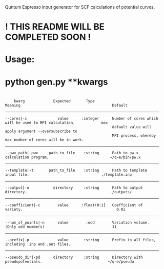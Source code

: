 Quntum Espresso input generator for SCF calculations of potential curves. 
# ! THIS README WILL BE COMPLETED SOON !
#
# Usage: 
#    python gen.py **kwargs
#
 

        kwarg             Expected       Type                       Meaning                                          Default
-----------------------------------------------------------------------------------------------------------------------------------
    --cores|-c              value      :integer      Number of cores which will be used to MPI calculation,            max  
                                                     default value will apply argument --oversubscribe to 
                                                     MPI process, whereby max number of cores will be in work.       
-----------------------------------------------------------------------------------------------------------------------------------            
    --pwx_path|-pwx     path_to_file    :string      Path to pw.x calculation program.                            ~/q-e/bin/pw.x
----------------------------------------------------------------------------------------------------------------------------------- 
    --template|-t       path_to_file    :string      Path to template input file.                                 ./template.inp
-----------------------------------------------------------------------------------------------------------------------------------    
    --output|-o           directory     :string      Path to output directory.                                      ./outputs/
-----------------------------------------------------------------------------------------------------------------------------------      
    --coefficient|-c        value      :float(0:1]   Coefficient of variety.                                           0.01
----------------------------------------------------------------------------------------------------------------------------------- 
    --num_of_points|-n      value        :odd        Variation volume. (Only odd numbers)                               11
----------------------------------------------------------------------------------------------------------------------------------- 
    --prefix|-p             value       :string      Prefix to all files, including .inp and .out files.              
----------------------------------------------------------------------------------------------------------------------------------- 
    --pseudo_dir|-pd      directory     :string      Directory with pseudopotentials.                              ~/q-e/pseudo

